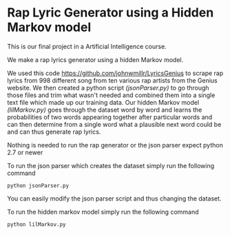 # Rap Lyric Generator using a Hidden Markov model
This is our final project in a Artificial Intelligence course. 

We make a rap lyrics generator using a hidden Markov model.

We used this code https://github.com/johnwmillr/LyricsGenius to scrape rap lyrics from 998 different song from ten various rap artists from the Genius website. We then created a python script *(jsonParser.py)* to go through those files and trim what wasn't needed and combined them into a single text file which made up our training data. Our hidden Markov model *(lilMarkov.py)* goes through the dataset word by word and learns the probabilities of two words appearing together after particular words and can then determine from a single word what a plausible next word could be and can thus generate rap lyrics.

Nothing is needed to run the rap generator or the json parser expect python 2.7 or newer

To run the json parser which creates the dataset simply run the following command
```
python jsonParser.py
```
You can easily modify the json parser script and thus changing the dataset.

To run the hidden markov model simply run the following command 
```
python lilMarkov.py
```
